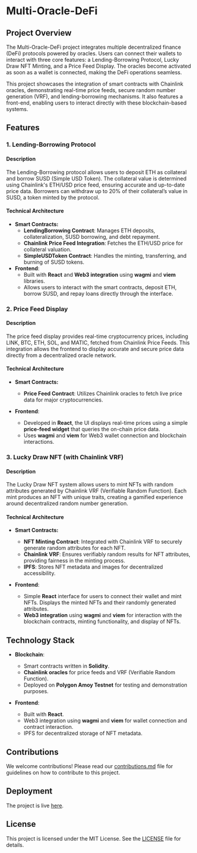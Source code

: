# Multi-Oracle-DeFi

## Project Overview

The Multi-Oracle-DeFi project integrates multiple decentralized finance (DeFi) protocols powered by oracles. Users can connect their wallets to interact with three core features: a Lending-Borrowing Protocol, Lucky Draw NFT Minting, and a Price Feed Display. The oracles become activated as soon as a wallet is connected, making the DeFi operations seamless.

This project showcases the integration of smart contracts with Chainlink oracles, demonstrating real-time price feeds, secure random number generation (VRF), and lending-borrowing mechanisms. It also features a front-end, enabling users to interact directly with these blockchain-based systems.

## Features

### 1. Lending-Borrowing Protocol

#### Description

The Lending-Borrowing protocol allows users to deposit ETH as collateral and borrow SUSD (Simple USD Token). The collateral value is determined using Chainlink's ETH/USD price feed, ensuring accurate and up-to-date price data. Borrowers can withdraw up to 20% of their collateral’s value in SUSD, a token minted by the protocol.

#### Technical Architecture

- **Smart Contracts:**
  - **LendingBorrowing Contract**: Manages ETH deposits, collateralization, SUSD borrowing, and debt repayment.
  - **Chainlink Price Feed Integration**: Fetches the ETH/USD price for collateral valuation.
  - **SimpleUSDToken Contract**: Handles the minting, transferring, and burning of SUSD tokens.
- **Frontend**:
  - Built with **React** and **Web3 integration** using **wagmi** and **viem** libraries.
  - Allows users to interact with the smart contracts, deposit ETH, borrow SUSD, and repay loans directly through the interface.

### 2. Price Feed Display

#### Description

The price feed display provides real-time cryptocurrency prices, including LINK, BTC, ETH, SOL, and MATIC, fetched from Chainlink Price Feeds. This integration allows the frontend to display accurate and secure price data directly from a decentralized oracle network.

#### Technical Architecture

- **Smart Contracts:**

  - **Price Feed Contract**: Utilizes Chainlink oracles to fetch live price data for major cryptocurrencies.

- **Frontend**:
  - Developed in **React**, the UI displays real-time prices using a simple **price-feed widget** that queries the on-chain price data.
  - Uses **wagmi** and **viem** for Web3 wallet connection and blockchain interactions.

### 3. Lucky Draw NFT (with Chainlink VRF)

#### Description

The Lucky Draw NFT system allows users to mint NFTs with random attributes generated by Chainlink VRF (Verifiable Random Function). Each mint produces an NFT with unique traits, creating a gamified experience around decentralized random number generation.

#### Technical Architecture

- **Smart Contracts:**

  - **NFT Minting Contract**: Integrated with Chainlink VRF to securely generate random attributes for each NFT.
  - **Chainlink VRF**: Ensures verifiably random results for NFT attributes, providing fairness in the minting process.
  - **IPFS**: Stores NFT metadata and images for decentralized accessibility.

- **Frontend**:
  - Simple **React** interface for users to connect their wallet and mint NFTs. Displays the minted NFTs and their randomly generated attributes.
  - **Web3 integration** using **wagmi** and **viem** for interaction with the blockchain contracts, minting functionality, and display of NFTs.

## Technology Stack

- **Blockchain**:

  - Smart contracts written in **Solidity**.
  - **Chainlink oracles** for price feeds and VRF (Verifiable Random Function).
  - Deployed on **Polygon Amoy Testnet** for testing and demonstration purposes.

- **Frontend**:
  - Built with **React**.
  - Web3 integration using **wagmi** and **viem** for wallet connection and contract interaction.
  - IPFS for decentralized storage of NFT metadata.

## Contributions

We welcome contributions! Please read our [contributions.md](contributions.md) file for guidelines on how to contribute to this project.

## Deployment

The project is live [here](https://multi-oracle-defi.vercel.app/).

## License

This project is licensed under the MIT License. See the [LICENSE](LICENSE) file for details.
